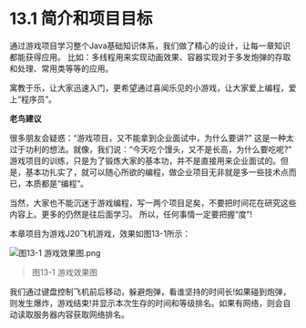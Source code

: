 # 13.1 简介和项目目标

   通过游戏项目学习整个Java基础知识体系，我们做了精心的设计，让每一章知识都能获得应用。 比如：多线程用来实现动画效果、容器实现对于多发炮弹的存取和处理、常用类等等的应用。

   寓教于乐，让大家迅速入门，更希望通过喜闻乐见的小游戏，让大家爱上编程，爱上“程序员”。

**老鸟建议**

   很多朋友会疑惑：“游戏项目，又不能拿到企业面试中，为什么要讲?” 这是一种太过于功利的想法。就像，我们说：“今天吃个馒头，又不是长高，为什么要吃呢?” 游戏项目的训练，只是为了锻炼大家的基本功，并不是直接用来企业面试的。但是，基本功扎实了，就可以随心所欲的编程，做企业项目无非就是多一些技术点而已，本质都是“编程”。

   当然，大家也不能沉迷于游戏编程，写一两个项目足矣，不要把时间花在研究这些内容上。更多的仍然是往后面学习。 所以，任何事情一定要把握“度”!

   本章项目为游戏J20飞机游戏，效果如图13-1所示：

![图13-1 游戏效果图.png](https://www.sxt.cn/360shop/Public/admin/UEditor/20170528/1495942274161060.png)

> 图13-1 游戏效果图

   我们通过键盘控制飞机前后移动，躲避炮弹，看谁坚持的时间长!如果碰到炮弹，则发生爆炸，游戏结束!并显示本次生存的时间和等级排名。如果有网络，则会自动读取服务器内容获取网络排名。